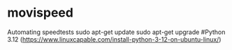 # movispeed
Automating speedtests
sudo apt-get update
sudo apt-get upgrade
#Python 3.12 (https://www.linuxcapable.com/install-python-3-12-on-ubuntu-linux/)


